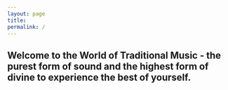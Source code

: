 ```yaml
---
layout: page
title: 
permalink: /
---
```



<h2 class="mainpage-section">Welcome to the World of Traditional Music - the purest  form of sound and the highest form of divine to experience the best of yourself.</h2>
